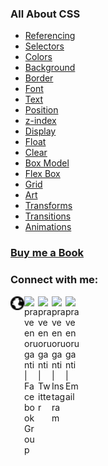 ### All About CSS

- [Referencing](https://praveenoruganti.github.io/praveenoruganti-css/1_Referencing/)
- [Selectors](https://praveenoruganti.github.io/praveenoruganti-css/2_Selectors/)
- [Colors](https://praveenoruganti.github.io/praveenoruganti-css/3_Colors/)
- [Background](https://praveenoruganti.github.io/praveenoruganti-css/4_Background/)
- [Border](https://praveenoruganti.github.io/praveenoruganti-css/5_Border/)
- [Font](https://praveenoruganti.github.io/praveenoruganti-css/6_Font/)
- [Text](https://praveenoruganti.github.io/praveenoruganti-css/7_Text/)
- [Position](https://praveenoruganti.github.io/praveenoruganti-css/8_Position/)
- [z-index](https://praveenoruganti.github.io/praveenoruganti-css/9_z-index/)
- [Display](https://praveenoruganti.github.io/praveenoruganti-css/10_Display/)
- [Float](https://praveenoruganti.github.io/praveenoruganti-css/11_Float/)
- [Clear](https://praveenoruganti.github.io/praveenoruganti-css/12_Clear/)
- [Box Model](https://praveenoruganti.github.io/praveenoruganti-css/13_Box_Model/)
- [Flex Box](https://praveenoruganti.github.io/praveenoruganti-css/14_Flex_Box/)
- [Grid](https://praveenoruganti.github.io/praveenoruganti-css/15_Grid/)
- [Art](https://praveenoruganti.github.io/praveenoruganti-css/16_Art/)
- [Transforms](https://praveenoruganti.github.io/praveenoruganti-css/17_Transforms/)
- [Transitions](https://praveenoruganti.github.io/praveenoruganti-css/18_Transitions/)
- [Animations](https://praveenoruganti.github.io/praveenoruganti-css/19_Animations/)

### [Buy me a Book](https://bit.ly/388sUbE)


### Connect with me:

[<img align="left" alt="praveenorugantitech.blogspot.com" width="22px" src="https://raw.githubusercontent.com/iconic/open-iconic/master/svg/globe.svg" />][website]
[<img align="left" alt="praveenoruganti | Facebook Group" width="22px" src="https://cdn.jsdelivr.net/npm/simple-icons@v3/icons/facebook.svg" />][facebookgroup]
[<img align="left" alt="praveenoruganti | Twitter" width="22px" src="https://cdn.jsdelivr.net/npm/simple-icons@v3/icons/twitter.svg" />][twitter]
[<img align="left" alt="praveenoruganti | Instagram" width="22px" src="https://cdn.jsdelivr.net/npm/simple-icons@v3/icons/instagram.svg" />][instagram]
[<img align="left" alt="praveenoruganti | Email" width="22px" src="https://cdn.jsdelivr.net/npm/simple-icons@v3/icons/gmail.svg" />][email]

<br/>

[website]: https://praveenorugantitech.blogspot.com
[twitter]: https://mobile.twitter.com/praveenoruganti
[facebookgroup]: https://www.facebook.com/groups/praveenorugantitech
[instagram]: https://instagram.com/praveenorugantitech
[email]: mailto:praveenorugantitech@gmail.com

